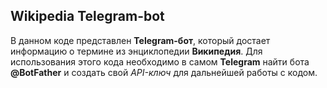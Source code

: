 ## Wikipedia Telegram-bot

В данном коде представлен **Telegram-бот**, который достает информацию о термине из энциклопедии **Википедия**. Для использования этого кода необходимо в самом **Telegram** найти бота **@BotFather** и создать свой _API-ключ_ для дальнейшей работы с кодом.
